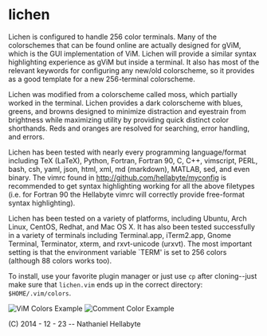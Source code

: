 lichen
======

Lichen is configured to handle 256 color terminals. 
Many of the colorschemes that can be found online are actually designed
  for gViM, which is the GUI implementation of ViM.
Lichen will provide a similar syntax highlighting experience as gViM
  but inside a terminal.
It also has most of the relevant keywords for configuring any new/old 
  colorscheme, so it provides as a good template for a new 256-terminal
  colorscheme.


Lichen was modified from a colorscheme called moss, which partially 
  worked in the terminal.
Lichen provides a dark colorscheme with blues, greens, and browns
  designed to minimize distraction and eyestrain from brightness
  while maximizing utility by providing quick distinct color shorthands.
Reds and oranges are resolved for searching, error handling, and errors.


Lichen has been tested with nearly every programming language/format 
  including TeX (LaTeX), Python, Fortran, Fortran 90, C, C++, vimscript, 
  PERL, bash, csh, yaml, json, html, xml, md (markdown), MATLAB, 
  sed, and even binary.
The vimrc found in http://github.com/hellabyte/myconfig is recommended 
  to get syntax highlighting working for all the above filetypes (i.e. 
  for Fortran 90 the Hellabyte vimrc will correctly provide free-format
  syntax highlighting).


Lichen has been tested on a variety of platforms, including Ubuntu,
  Arch Linux, CentOS, Redhat, and Mac OS X.
It has also been tested successfully in a variety of terminals including
  Terminal.app, iTerm2.app, Gnome Terminal, Terminator, xterm, and 
  rxvt-unicode (urxvt).
The most important setting is that the environment variable 
  `TERM' is set to 256 colors (although 88 colors works too).


To install, use your favorite plugin manager or just use `cp` after 
  cloning--just make sure that `lichen.vim` ends up in the 
  correct directory: `$HOME/.vim/colors`.


![ViM Colors Example](http://i.imgur.com/OcdU5F0.png)
![Comment Color Example](http://i.imgur.com/IoSFMeb.png)


(C) 2014 - 12 - 23 -- Nathaniel Hellabyte
